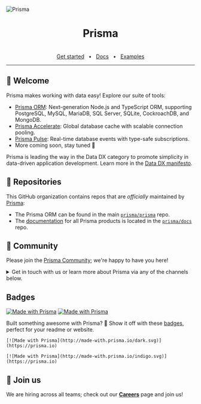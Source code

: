 ![Prisma](https://imgur.com/7lQVyNm.png)

<div align="center">
  <h1>Prisma</h1>

  <br />
  <a href="https://www.prisma.io/docs/getting-started">Get started</a>
  <span>&nbsp;&nbsp;•&nbsp;&nbsp;</span>
  <a href="https://www.prisma.io/docs/">Docs</a>
  <span>&nbsp;&nbsp;•&nbsp;&nbsp;</span>
  <a href="https://github.com/prisma/prisma-examples/">Examples</a>
  <br />
  <hr />
</div>

## 👋 Welcome

Prisma makes working with data easy! Explore our suite of tools: 

- [Prisma ORM](https://github.com/prisma/prisma): Next-generation Node.js and TypeScript ORM, supporting PostgreSQL, MySQL, MariaDB, SQL Server, SQLite, CockroachDB, and MongoDB.
- [Prisma Accelerate](https://prisma.io/docs/data-platform/accelerate/what-is-accelerate?utm_source=github&utm_medium=org-readme): Global database cache with scalable connection pooling.
- [Prisma Pulse](https://www.prisma.io/docs/data-platform/pulse/what-is-pulse?utm_source=github&utm_medium=org-readme): Real-time database events with type-safe subscriptions.
- More coming soon, stay tuned 👀

Prisma is leading the way in the Data DX category to promote simplicity in data-driven application development. Learn more in the [Data DX manifesto](https://www.datadx.io/?utm_source=github&utm_medium=org-readme).


## 🎁 Repositories

This GitHub organization contains repos that are _officially_ maintained by [Prisma](https://www.prisma.io):

- The Prisma ORM can be found in the main [`prisma/prisma`](https://github.com/prisma/prisma) repo. 
- The [documentation](https://www.prisma.io/docs) for all Prisma products is located in the [`prisma/docs`](https://github.com/prisma/docs) repo.

## 💚 Community

Please join the [Prisma Community](https://www.prisma.io/community); we're happy to have you here! 

<details><summary>Get in touch with us or learn more about Prisma via any of the channels below.</summary>

### 💌 Get in touch

You can reach out to us via various channels:

- [Follow us on Twitter](https://twitter.com/prisma) to never miss any updates from the Prisma team, ecosystem & community
- Join us on [Discord](http://pris.ly/discord) to be a part of our community, showcase your work, and connect with other Prisma developers. 
- [Ask a question](https://github.com/prisma/prisma/discussions) on GitHub Discussions


### 📚 Resources

You can learn more about Prisma and its rich ecosystem and community with these resources:

- [Prisma Blog](https://www.prisma.io/blog): Announcements, tutorials, in-depth articles & more
- [YouTube](https://www.youtube.com/watch?v=acvjE2EpMbs&ab_channel=Prisma): Video walkthroughs, courses, livestreams, talks & workshops, ... 
- [Success stories](https://www.prisma.io/showcase): Learn how people successfully use Prisma in production

</details>

## Badges

[![Made with Prisma](http://made-with.prisma.io/dark.svg)](https://prisma.io) [![Made with Prisma](http://made-with.prisma.io/indigo.svg)](https://prisma.io)

Built something awesome with Prisma? 🌟 Show it off with these [badges](https://github.com/prisma/presskit?tab=readme-ov-file#badges), perfect for your readme or website.

```
[![Made with Prisma](http://made-with.prisma.io/dark.svg)](https://prisma.io)
```

```
[![Made with Prisma](http://made-with.prisma.io/indigo.svg)](https://prisma.io)
```

## 🤝 Join us

We are hiring across all teams; check out our [**Careers**](https://www.prisma.io/careers) page and join us!


